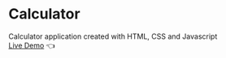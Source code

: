 # Calculator
Calculator application created with HTML, CSS and Javascript
<br>
[Live Demo](https://mazentayseer.github.io/Calculator/) 👈
